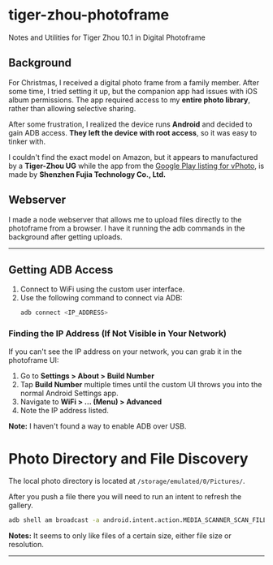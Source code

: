 # tiger-zhou-photoframe
Notes and Utilities for Tiger Zhou 10.1 in Digital Photoframe

## Background

For Christmas, I received a digital photo frame from a family member. After some time, I tried setting it up, but the companion app had issues with iOS album permissions. The app required access to my **entire photo library**, rather than allowing selective sharing.  

After some frustration, I realized the device runs **Android** and decided to gain ADB access. 
**They left the device with root access**, so it was easy to tinker with.

I couldn't find the exact model on Amazon, but it appears to manufactured by a **Tiger-Zhou UG** while the app from the [Google Play listing for vPhoto](https://play.google.com/store/apps/details?id=com.waophoto.smartphoto&hl=en_US&pli=1), is made by **Shenzhen Fujia Technology Co., Ltd.**


## Webserver

I made a node webserver that allows me to upload files directly to the photoframe from a browser. I have it running the adb commands in the background after getting uploads. 


---



## Getting ADB Access 


1. Connect to WiFi using the custom user interface.  
2. Use the following command to connect via ADB:
   ```sh
   adb connect <IP_ADDRESS>
   ```
   
### Finding the IP Address (If Not Visible in Your Network)
If you can't see the IP address on your network, you can grab it in the photoframe UI:

1. Go to **Settings > About > Build Number**  
2. Tap **Build Number** multiple times until the custom UI throws you into the normal Android Settings app.
3. Navigate to **WiFi > … (Menu) > Advanced**  
4. Note the IP address listed.

**Note:** I haven't found a way to enable ADB over USB.


# Photo Directory and File Discovery

The local photo directory is located at `/storage/emulated/0/Pictures/`.

After you push a file there you will need to run an intent to refresh the gallery.

```sh
adb shell am broadcast -a android.intent.action.MEDIA_SCANNER_SCAN_FILE -d file:///storage/emulated/0/Pictures/
```

**Notes:** It seems to only like files of a certain size, either file size or resolution. 

---


